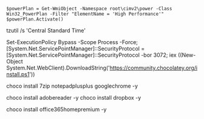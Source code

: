 ```
$powerPlan = Get-WmiObject -Namespace root\cimv2\power -Class Win32_PowerPlan -Filter "ElementName = 'High Performance'"
$powerPlan.Activate()
```
tzutil /s 'Central Standard Time'

Set-ExecutionPolicy Bypass -Scope Process -Force; [System.Net.ServicePointManager]::SecurityProtocol = [System.Net.ServicePointManager]::SecurityProtocol -bor 3072; iex ((New-Object System.Net.WebClient).DownloadString('https://community.chocolatey.org/install.ps1'))

choco install 7zip notepadplusplus googlechrome -y

choco install adobereader -y
choco install dropbox -y

choco install office365homepremium -y



